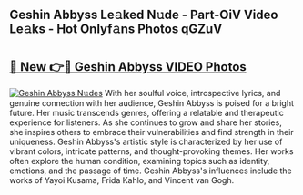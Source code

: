 ## Geshin Abbyss Le𝚊ked N𝚞de - Part-OiV Video Le𝚊ks - Hot Onlyf𝚊ns Photos qGZuV

# <h2><a href="http://ab14376.deff.icu/?id=Geshin+Abbyss">🔗 New 👉🔴 Geshin Abbyss VIDEO Photos</a></h2>

[![Geshin Abbyss N𝚞des](https://i.imgur.com/rIISA9y.gif)](http://ab14376.deff.icu/?id=Geshin+Abbyss)
With her soulful voice, introspective lyrics, and genuine connection with her audience, Geshin Abbyss is poised for a bright future. Her music transcends genres, offering a relatable and therapeutic experience for listeners. As she continues to grow and share her stories, she inspires others to embrace their vulnerabilities and find strength in their uniqueness. Geshin Abbyss's artistic style is characterized by her use of vibrant colors, intricate patterns, and thought-provoking themes. Her works often explore the human condition, examining topics such as identity, emotions, and the passage of time. Geshin Abbyss's influences include the works of Yayoi Kusama, Frida Kahlo, and Vincent van Gogh.
